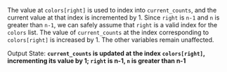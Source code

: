 The value at `colors[right]` is used to index into `current_counts`, and the current value at that index is incremented by 1. Since `right` is `n-1` and `n` is greater than `n-1`, we can safely assume that `right` is a valid index for the `colors` list. The value of `current_counts` at the index corresponding to `colors[right]` is increased by 1. The other variables remain unaffected.

Output State: **`current_counts` is updated at the index `colors[right]`, incrementing its value by 1; `right` is n-1, `n` is greater than n-1**